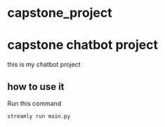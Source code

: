 # capstone_project
# capstone chatbot project

this is my chatbot project 

## how to use it

Run this command

` streamly run main.py `